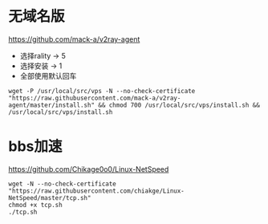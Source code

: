 # 无域名版

https://github.com/mack-a/v2ray-agent

- 选择rality -> 5
- 选择安装 -> 1
- 全部使用默认回车

```
wget -P /usr/local/src/vps -N --no-check-certificate "https://raw.githubusercontent.com/mack-a/v2ray-agent/master/install.sh" && chmod 700 /usr/local/src/vps/install.sh && /usr/local/src/vps/install.sh
```

# bbs加速

https://github.com/Chikage0o0/Linux-NetSpeed

```
wget -N --no-check-certificate "https://raw.githubusercontent.com/chiakge/Linux-NetSpeed/master/tcp.sh"
chmod +x tcp.sh
./tcp.sh
```

